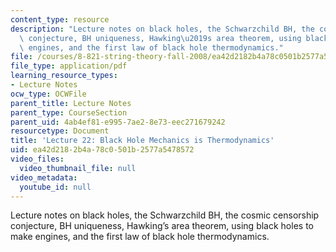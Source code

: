 ```yaml
---
content_type: resource
description: "Lecture notes on black holes, the Schwarzchild BH, the cosmic censorship\
  \ conjecture, BH uniqueness, Hawking\u2019s area theorem, using black holes to make\
  \ engines, and the first law of black hole thermodynamics."
file: /courses/8-821-string-theory-fall-2008/ea42d2182b4a78c0501b2577a5478572_lecture22.pdf
file_type: application/pdf
learning_resource_types:
- Lecture Notes
ocw_type: OCWFile
parent_title: Lecture Notes
parent_type: CourseSection
parent_uid: 4ab4ef81-e995-7ae2-8e73-eec271679242
resourcetype: Document
title: 'Lecture 22: Black Hole Mechanics is Thermodynamics'
uid: ea42d218-2b4a-78c0-501b-2577a5478572
video_files:
  video_thumbnail_file: null
video_metadata:
  youtube_id: null
---
```

Lecture notes on black holes, the Schwarzchild BH, the cosmic censorship conjecture, BH uniqueness, Hawking’s area theorem, using black holes to make engines, and the first law of black hole thermodynamics.

